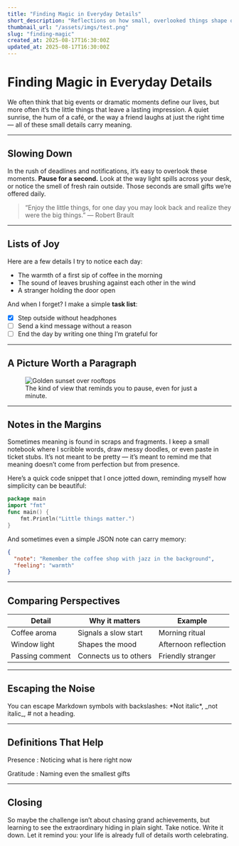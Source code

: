 ```yaml
---
title: "Finding Magic in Everyday Details"
short_description: "Reflections on how small, overlooked things shape our days and why they matter."
thumbnail_url: "/assets/imgs/test.png"
slug: "finding-magic"
created_at: 2025-08-17T16:30:00Z
updated_at: 2025-08-17T16:30:00Z
---
```


# Finding Magic in Everyday Details

We often think that big events or dramatic moments define our lives, but more often it’s the little things that leave a lasting impression. A quiet sunrise, the hum of a café, or the way a friend laughs at just the right time — all of these small details carry meaning.

---

## Slowing Down

In the rush of deadlines and notifications, it’s easy to overlook these moments. **Pause for a second.** Look at the way light spills across your desk, or notice the smell of fresh rain outside. Those seconds are small gifts we’re offered daily.

> “Enjoy the little things, for one day you may look back and realize they were the big things.”
> — Robert Brault

---

## Lists of Joy

Here are a few details I try to notice each day:

* The warmth of a first sip of coffee in the morning
* The sound of leaves brushing against each other in the wind
* A stranger holding the door open

And when I forget? I make a simple **task list**:

* [x] Step outside without headphones
* [ ] Send a kind message without a reason
* [ ] End the day by writing one thing I’m grateful for

---

## A Picture Worth a Paragraph

<figure>
  <img src="/assets/imgs/sunset.png" alt="Golden sunset over rooftops">
  <figcaption>The kind of view that reminds you to pause, even for just a minute.</figcaption>
</figure>

---

## Notes in the Margins

Sometimes meaning is found in scraps and fragments. I keep a small notebook where I scribble words, draw messy doodles, or even paste in ticket stubs. It’s not meant to be pretty — it’s meant to remind me that meaning doesn’t come from perfection but from presence.

Here’s a quick code snippet that I once jotted down, reminding myself how simplicity can be beautiful:

```go
package main
import "fmt"
func main() {
    fmt.Println("Little things matter.")
}
```

And sometimes even a simple JSON note can carry memory:

```json
{
  "note": "Remember the coffee shop with jazz in the background",
  "feeling": "warmth"
}
```

---

## Comparing Perspectives

| Detail          | Why it matters        | Example              |
| --------------- | --------------------- | -------------------- |
| Coffee aroma    | Signals a slow start  | Morning ritual       |
| Window light    | Shapes the mood       | Afternoon reflection |
| Passing comment | Connects us to others | Friendly stranger    |

---

## Escaping the Noise

You can escape Markdown symbols with backslashes:
\*Not italic\*, \_not italic\_, # not a heading.

---

## Definitions That Help

Presence
: Noticing what is here right now

Gratitude
: Naming even the smallest gifts

---

## Closing

So maybe the challenge isn’t about chasing grand achievements, but learning to see the extraordinary hiding in plain sight.
Take notice. Write it down. Let it remind you: your life is already full of details worth celebrating.
